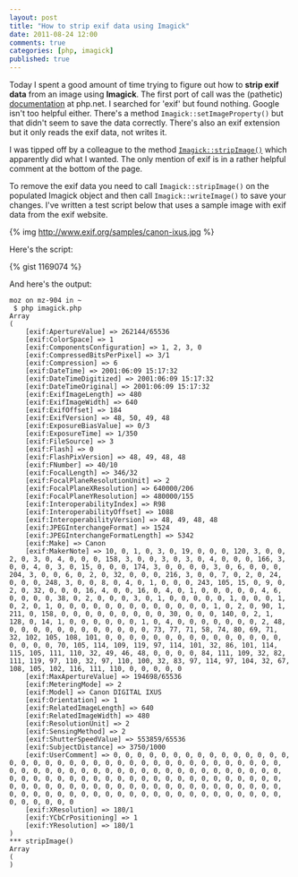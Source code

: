 ```yaml
---
layout: post
title: "How to strip exif data using Imagick"
date: 2011-08-24 12:00
comments: true
categories: [php, imagick]
published: true
---
```

Today I spent a good amount of time trying to figure out how to **strip exif data** from an image using **Imagick**.  The first port of call was the (pathetic) [documentation](http://php.net/manual/en/book.imagick.php) at php.net.  I searched for 'exif' but found nothing.  Google isn't too helpful either.  There's a method `Imagick::setImageProperty()` but that didn't seem to save the data correctly.  There's also an exif extension but it only reads the exif data, not writes it.

I was tipped off by a colleague to the method [`Imagick::stripImage()`](http://php.net/manual/en/function.imagick-stripimage.php) which apparently did what I wanted.  The only mention of exif is in a rather helpful comment at the bottom of the page.

To remove the exif data you need to call `Imagick::stripImage()` on the populated Imagick object and then call `Imagick::writeImage()` to save your changes.  I've written a test script below that uses a sample image with exif data from the exif website.

{% img http://www.exif.org/samples/canon-ixus.jpg %}

Here's the script:

{% gist 1169074 %}

And here's the output:

```
moz on mz-904 in ~ 
 $ php imagick.php
Array
(   
    [exif:ApertureValue] => 262144/65536
    [exif:ColorSpace] => 1
    [exif:ComponentsConfiguration] => 1, 2, 3, 0
    [exif:CompressedBitsPerPixel] => 3/1
    [exif:Compression] => 6
    [exif:DateTime] => 2001:06:09 15:17:32
    [exif:DateTimeDigitized] => 2001:06:09 15:17:32
    [exif:DateTimeOriginal] => 2001:06:09 15:17:32
    [exif:ExifImageLength] => 480
    [exif:ExifImageWidth] => 640
    [exif:ExifOffset] => 184
    [exif:ExifVersion] => 48, 50, 49, 48
    [exif:ExposureBiasValue] => 0/3
    [exif:ExposureTime] => 1/350
    [exif:FileSource] => 3
    [exif:Flash] => 0
    [exif:FlashPixVersion] => 48, 49, 48, 48
    [exif:FNumber] => 40/10
    [exif:FocalLength] => 346/32
    [exif:FocalPlaneResolutionUnit] => 2
    [exif:FocalPlaneXResolution] => 640000/206
    [exif:FocalPlaneYResolution] => 480000/155
    [exif:InteroperabilityIndex] => R98
    [exif:InteroperabilityOffset] => 1088
    [exif:InteroperabilityVersion] => 48, 49, 48, 48
    [exif:JPEGInterchangeFormat] => 1524
    [exif:JPEGInterchangeFormatLength] => 5342
    [exif:Make] => Canon
    [exif:MakerNote] => 10, 0, 1, 0, 3, 0, 19, 0, 0, 0, 120, 3, 0, 0, 2, 0, 3, 0, 4, 0, 0, 0, 158, 3, 0, 0, 3, 0, 3, 0, 4, 0, 0, 0, 166, 3, 0, 0, 4, 0, 3, 0, 15, 0, 0, 0, 174, 3, 0, 0, 0, 0, 3, 0, 6, 0, 0, 0, 204, 3, 0, 0, 6, 0, 2, 0, 32, 0, 0, 0, 216, 3, 0, 0, 7, 0, 2, 0, 24, 0, 0, 0, 248, 3, 0, 0, 8, 0, 4, 0, 1, 0, 0, 0, 243, 105, 15, 0, 9, 0, 2, 0, 32, 0, 0, 0, 16, 4, 0, 0, 16, 0, 4, 0, 1, 0, 0, 0, 0, 0, 4, 6, 0, 0, 0, 0, 38, 0, 2, 0, 0, 0, 3, 0, 1, 0, 0, 0, 0, 0, 1, 0, 0, 0, 1, 0, 2, 0, 1, 0, 0, 0, 0, 0, 0, 0, 0, 0, 0, 0, 0, 0, 1, 0, 2, 0, 90, 1, 211, 0, 158, 0, 0, 0, 0, 0, 0, 0, 0, 0, 30, 0, 0, 0, 140, 0, 2, 1, 128, 0, 14, 1, 0, 0, 0, 0, 0, 0, 1, 0, 4, 0, 0, 0, 0, 0, 0, 0, 2, 48, 0, 0, 0, 0, 0, 0, 0, 0, 0, 0, 0, 0, 73, 77, 71, 58, 74, 80, 69, 71, 32, 102, 105, 108, 101, 0, 0, 0, 0, 0, 0, 0, 0, 0, 0, 0, 0, 0, 0, 0, 0, 0, 0, 0, 70, 105, 114, 109, 119, 97, 114, 101, 32, 86, 101, 114, 115, 105, 111, 110, 32, 49, 46, 48, 0, 0, 0, 0, 84, 111, 109, 32, 82, 111, 119, 97, 110, 32, 97, 110, 100, 32, 83, 97, 114, 97, 104, 32, 67, 108, 105, 102, 116, 111, 110, 0, 0, 0, 0, 0
    [exif:MaxApertureValue] => 194698/65536
    [exif:MeteringMode] => 2
    [exif:Model] => Canon DIGITAL IXUS
    [exif:Orientation] => 1
    [exif:RelatedImageLength] => 640
    [exif:RelatedImageWidth] => 480
    [exif:ResolutionUnit] => 2
    [exif:SensingMethod] => 2
    [exif:ShutterSpeedValue] => 553859/65536
    [exif:SubjectDistance] => 3750/1000
    [exif:UserComment] => 0, 0, 0, 0, 0, 0, 0, 0, 0, 0, 0, 0, 0, 0, 0, 0, 0, 0, 0, 0, 0, 0, 0, 0, 0, 0, 0, 0, 0, 0, 0, 0, 0, 0, 0, 0, 0, 0, 0, 0, 0, 0, 0, 0, 0, 0, 0, 0, 0, 0, 0, 0, 0, 0, 0, 0, 0, 0, 0, 0, 0, 0, 0, 0, 0, 0, 0, 0, 0, 0, 0, 0, 0, 0, 0, 0, 0, 0, 0, 0, 0, 0, 0, 0, 0, 0, 0, 0, 0, 0, 0, 0, 0, 0, 0, 0, 0, 0, 0, 0, 0, 0, 0, 0, 0, 0, 0, 0, 0, 0, 0, 0, 0, 0, 0, 0, 0, 0, 0, 0, 0, 0, 0, 0, 0, 0, 0, 0, 0, 0, 0, 0, 0, 0, 0, 0
    [exif:XResolution] => 180/1
    [exif:YCbCrPositioning] => 1
    [exif:YResolution] => 180/1
)
*** stripImage()
Array
(
)
```